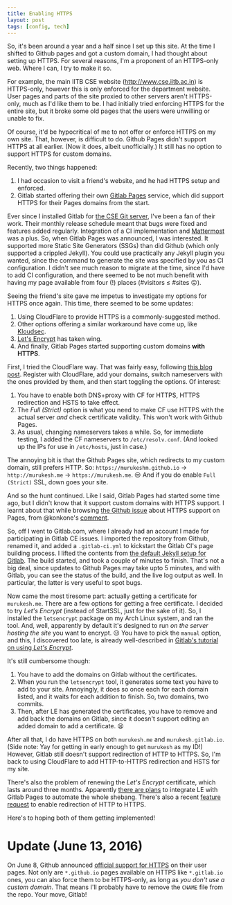 ```yaml
---
title: Enabling HTTPS
layout: post
tags: [config, tech]
---
```


So, it's been around a year and a half since I set up this site. At the time I
shifted to Github pages and got a custom domain, I had thought about setting up
HTTPS. For several reasons, I'm a proponent of an HTTPS-only web. Where I can, I
try to make it so.

For example, the main IITB CSE website (<http://www.cse.iitb.ac.in>) is
HTTPS-only, however this is only enforced for the department website. User pages
and parts of the site proxied to other servers aren't HTTPS-only, much as I'd
like them to be. I had initially tried enforcing HTTPS for the entire site, but
it broke some old pages that the users were unwilling or unable to fix.

Of course, it'd be hypocritical of me to not offer or enforce HTTPS on my own
site. That, however, is difficult to do. Github Pages didn't support HTTPS at
all earlier. (Now it does, albeit unofficially.) It still has no option to
support HTTPS for custom domains.

<!-- section -->

Recently, two things happened:

1. I had occasion to visit a friend's website, and he had HTTPS setup and
   enforced.
2. Gitlab started offering their own [Gitlab Pages][gitlab-pages] service, which
   did support HTTPS for their Pages domains from the start.

Ever since I installed Gitlab for [the CSE Git server][git.cse], I've been a fan
of their work. Their monthly release schedule meant that bugs were fixed and
features added regularly. Integration of a CI implementation and
[Mattermost][mm] was a plus. So, when Gitlab Pages was announced, I was
interested. It supported more Static Site Generators (SSGs) than did Github
(which only supported a crippled Jekyll). You could use practically any Jekyll
plugin you wanted, since the command to generate the site was specified by you
as CI configuration. I didn't see much reason to migrate at the time, since I'd
have to add CI configuration, and there seemed to be not much benefit with
having my page available from four (!) places (#visitors &le; #sites
:stuck_out_tongue:).

Seeing the friend's site gave me impetus to investigate my options for HTTPS
once again. This time, there seemed to be some updates:

1. Using CloudFlare to provide HTTPS is a commonly-suggested method.
2. Other options offering a similar workaround have come up, like
   [Kloudsec][ks].
3. [Let's Encrypt][le] has taken wing.
4. And finally, Gitlab Pages started supporting custom domains **with HTTPS**.

<!-- section -->

First, I tried the CloudFlare way. That was fairly easy, following [this blog
post][ssl-ubuntu-blog]. Register with CloudFlare, add your domains, switch
nameservers with the ones provided by them, and then start toggling the options.
Of interest:

1. You have to enable both DNS+proxy with CF for HTTPS, HTTPS redirection and
   HSTS to take effect.
2. The *Full (Strict)* option is what you need to make CF use HTTPS with the
   actual server *and* check certificate validity. This won't work with Github
   Pages.
3. As usual, changing nameservers takes a while. So, for immediate testing, I
   added the CF nameservers to `/etc/resolv.conf`. (And looked up the IPs for
   use in `/etc/hosts`, just in case.)

The annoying bit is that the Github Pages site, which redirects to my custom
domain, still prefers HTTP. So: `https://murukeshm.github.io` →
`http://murukesh.me` → `https://murukesh.me`. :unamused: And if you do enable
`Full (Strict)` SSL, down goes your site.

<!-- section -->

And so the hunt continued. Like I said, Gitlab Pages had started some time ago,
but I didn't know that it support custom domains with HTTPS support. I learnt
about that while browsing [the Github issue][#156] about HTTPS support on Pages,
from @konkone's [comment][156-comment].

So, off I went to Gitlab.com, where I already had an account I made for
participating in Gitlab CE issues. I imported the repository from Github,
renamed it, and added a `.gitlab-ci.yml` to kickstart the Gitlab CI's page
building process. I lifted the contents from [the default Jekyll setup for
Gitlab][gitlab-jekyll]. The build started, and took a couple of minutes to
finish. That's not a big deal, since updates to Github Pages may take upto 5
minutes, and with Gitlab, you can see the status of the build, and the live log
output as well. In particular, the latter is very useful to spot bugs.

Now came the most tiresome part: actually getting a certificate for
`murukesh.me`. There are a few options for getting a free certificate. I decided
to try *Let's Encrypt* (instead of StartSSL, just for the sake of it). So, I
installed the `letsencrypt` package on my Arch Linux system, and ran the tool.
And, well, apparently by default it's designed to run *on the server hosting
the site* you want to encrypt. :neutral_face: You have to pick the `manual`
option, and this, I discovered too late, is already well-described in [Gitlab's
tutorial on using *Let's Encrypt*][gitlab-le].

It's still cumbersome though:

1. You have to add the domains on Gitlab without the certificates.
2. When you run the `letsencrypt` tool, it generates some text you have to add
   to your site. Annoyingly, it does so once each for each domain listed, and it
   waits for each addition to finish. So, two domains, two commits.
3. Then, after LE has generated the certificates, you have to remove and add
   back the domains on Gitlab, since it doesn't support editing an added domain
   to add a certificate. :tired_face:

<!-- section -->

After all that, I do have HTTPS on both `murukesh.me` and `murukesh.gitlab.io`.
(Side note: Yay for getting in early enough to get `murukesh` as my ID!)
However, Gitlab still doesn't support redirection of HTTP to HTTPS. So, I'm back
to using CloudFlare to add HTTP-to-HTTPS redirection and HSTS for my site.

There's also the problem of renewing the *Let's Encrypt* certificate, which
lasts around three months. Apparently [there are plans][gitlab-474] to
integrate LE with Gitlab Pages to automate the whole shebang. There's also a
recent [feature request][gitlab-721] to enable redirection of HTTP to HTTPS.

Here's to hoping both of them getting implemented!

<!-- section -->

# Update (June 13, 2016)

On June 8, Github announced [official support for HTTPS][github-https] on their
user pages. Not only are `*.github.io` pages available on HTTPS like
`*.gitlab.io` ones, you can also force them to be HTTPS-only, as long as *you
don't use a custom domain*. That means I'll probably have to remove the `CNAME`
file from the repo. Your move, Gitlab!

[git.cse]: https://git.cse.iitb.ac.in 
[ssl-ubuntu-blog]: https://developer.ubuntu.com/en/blog/2016/02/17/how-host-your-static-site-https-github-pages-and-cloudflare/
[ks]: https://kloudsec.com/github-pages/new 
[le]: https://letsencrypt.org/getting-started/ 
[gitlab-pages]: https://about.gitlab.com/2016/04/07/gitlab-pages-setup/
[mm]: https://www.mattermost.org/
[#156]: https://github.com/isaacs/github/issues/156
[156-comment]: https://github.com/isaacs/github/issues/156#issuecomment-206421767
[gitlab-jekyll]: https://gitlab.com/jekyll-themes/default-bundler
[gitlab-le]: https://about.gitlab.com/2016/04/11/tutorial-securing-your-gitlab-pages-with-tls-and-letsencrypt/
[gitlab-474]: https://gitlab.com/gitlab-org/gitlab-ee/issues/474
[gitlab-721]: https://gitlab.com/gitlab-com/support-forum/issues/721
[github-https]: https://github.com/blog/2186-https-for-github-pages
